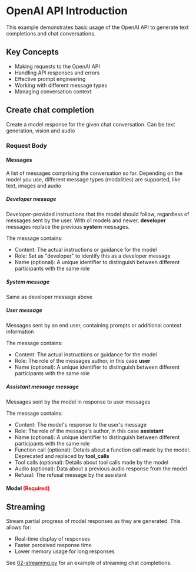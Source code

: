 # OpenAI API Introduction

This example demonstrates basic usage of the OpenAI API to generate text completions and chat conversations.

## Key Concepts

- Making requests to the OpenAI API
- Handling API responses and errors
- Effective prompt engineering
- Working with different message types
- Managing conversation context

## Create chat completion
Create a model response for the given chat conversation. Can be text generation, vision and audio

### Request Body
#### Messages
A list of messages comprising the conversation so far. Depending on the model you use, different message types (modalities) are supported, like text, images and audio

##### **Developer** message
Developer-provided instructions that the model should follow, regardless of messages sent by the user. With o1 models and newer, **developer** messages replace the previous **system** messages.

The message contains:
- Content: The actual instructions or guidance for the model
- Role: Set as "developer" to identify this as a developer message
- Name (optional): A unique identifier to distinguish between different participants with the same role

##### **System** message
Same as developer message above

##### **User** message
Messages sent by an end user, containing prompts or additional context information

The message contains:
- Content: The actual instructions or guidance for the model
- Role: The role of the messages author, in this case **user**
- Name (optional): A unique identifier to distinguish between different participants with the same role

##### **Assistant message** message
Messages sent by the model in response to user messages

The message contains:
- Content: The model's response to the user's message
- Role: The role of the message's author, in this case **assistant**
- Name (optional): A unique identifier to distinguish between different participants with the same role
- Function call (optional): Details about a function call made by the model. Deprecated and replaced by **tool_calls**
- Tool calls (optional): Details about tool calls made by the model
- Audio (optional): Data about a previous audio response from the model
- Refusal: The refusal message by the assistant

#### Model <span style="color: red">(Required)</span>

## Streaming
Stream partial progress of model responses as they are generated. This allows for:
- Real-time display of responses
- Faster perceived response time
- Lower memory usage for long responses

See [02-streaming.py](02-streaming.py) for an example of streaming chat completions.
